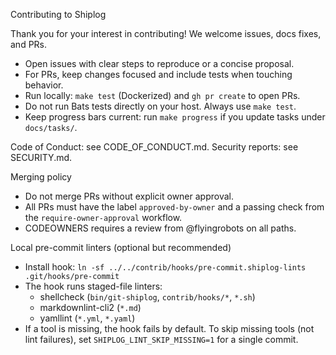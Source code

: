 Contributing to Shiplog

Thank you for your interest in contributing! We welcome issues, docs fixes, and PRs.

- Open issues with clear steps to reproduce or a concise proposal.
- For PRs, keep changes focused and include tests when touching behavior.
- Run locally: `make test` (Dockerized) and `gh pr create` to open PRs.
- Do not run Bats tests directly on your host. Always use `make test`.
- Keep progress bars current: run `make progress` if you update tasks under `docs/tasks/`.

Code of Conduct: see CODE_OF_CONDUCT.md.
Security reports: see SECURITY.md.

Merging policy
- Do not merge PRs without explicit owner approval.
- All PRs must have the label `approved-by-owner` and a passing check from the `require-owner-approval` workflow.
- CODEOWNERS requires a review from @flyingrobots on all paths.

Local pre-commit linters (optional but recommended)
- Install hook: `ln -sf ../../contrib/hooks/pre-commit.shiplog-lints .git/hooks/pre-commit`
- The hook runs staged-file linters:
  - shellcheck (`bin/git-shiplog`, `contrib/hooks/*`, `*.sh`)
  - markdownlint-cli2 (`*.md`)
  - yamllint (`*.yml`, `*.yaml`)
- If a tool is missing, the hook fails by default. To skip missing tools (not lint failures), set `SHIPLOG_LINT_SKIP_MISSING=1` for a single commit.
